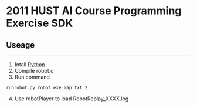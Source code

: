 ﻿2011 HUST AI Course Programming Exercise SDK
========
## Useage

------------

1. Intall [Python](http://python.org/)
2. Compile robot.c
3. Run command

```
runrobot.py robot.exe map.txt 2
```

4. Use robotPlayer to load RobotReplay_XXXX.log